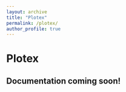```yaml
---
layout: archive
title: "Plotex"
permalink: /plotex/
author_profile: true
---
```


# Plotex

## Documentation coming soon!